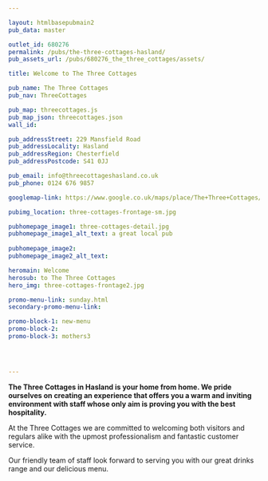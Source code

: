 ```yaml
---

layout: htmlbasepubmain2
pub_data: master

outlet_id: 680276
permalink: /pubs/the-three-cottages-hasland/
pub_assets_url: /pubs/680276_the_three_cottages/assets/

title: Welcome to The Three Cottages

pub_name: The Three Cottages
pub_nav: ThreeCottages

pub_map: threecottages.js
pub_map_json: threecottages.json
wall_id:

pub_addressStreet: 229 Mansfield Road
pub_addressLocality: Hasland
pub_addressRegion: Chesterfield
pub_addressPostcode: S41 0JJ

pub_email: info@threecottageshasland.co.uk
pub_phone: 0124 676 9857

googlemap-link: https://www.google.co.uk/maps/place/The+Three+Cottages/@53.21486,-1.395978,13z/data=!4m18!1m12!4m11!1m3!2m2!1d-1.384305!2d53.2148116!1m6!1m2!1s0x48799aa16cbc4b11:0x3eefb158cb75a70a!2sthe+three+cottages+hasland!2m2!1d-1.395978!2d53.21486!3m4!1s0x48799aa16cbc4b11:0x3eefb158cb75a70a!8m2!3d53.21486!4d-1.395978

pubimg_location: three-cottages-frontage-sm.jpg

pubhomepage_image1: three-cottages-detail.jpg
pubhomepage_image1_alt_text: a great local pub
 
pubhomepage_image2: 
pubhomepage_image2_alt_text: 

heromain: Welcome
herosub: to The Three Cottages
hero_img: three-cottages-frontage2.jpg

promo-menu-link: sunday.html
secondary-promo-menu-link:

promo-block-1: new-menu
promo-block-2:
promo-block-3: mothers3




---
```



**The Three Cottages in Hasland is your home from home. We pride ourselves on creating an experience that offers you a warm and inviting environment with staff whose only aim is proving you with the best hospitality.**

At the Three Cottages we are committed to welcoming both visitors and regulars alike with the upmost professionalism and fantastic customer service.

Our friendly team of staff look forward to serving you with our great drinks range and our delicious menu.

